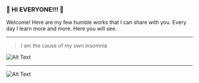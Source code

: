 ### :cherry_blossom: HI EVERYONE!!! :cherry_blossom:

Welcome! Here are my few humble works that I can share with you. Every day I learn more and more. Here you will see.
____
> I am the cause of my own insomnia

![Alt Text](https://img.shields.io/badge/tg-%40mikitazvezd-lightgrey)
____
![Alt Text](https://c.tenor.com/_wmzDrSE3l0AAAAC/dark-japan.gif)
